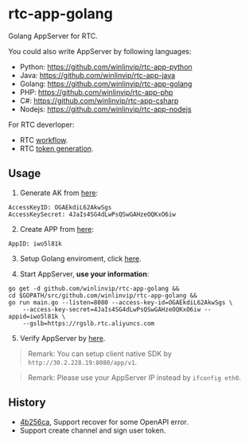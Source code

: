 # rtc-app-golang

Golang AppServer for RTC.

You could also write AppServer by following languages:

* Python: https://github.com/winlinvip/rtc-app-python
* Java: https://github.com/winlinvip/rtc-app-java
* Golang: https://github.com/winlinvip/rtc-app-golang
* PHP: https://github.com/winlinvip/rtc-app-php
* C#: https://github.com/winlinvip/rtc-app-csharp
* Nodejs: https://github.com/winlinvip/rtc-app-nodejs

For RTC deverloper:

* RTC [workflow](https://help.aliyun.com/document_detail/74889.html).
* RTC [token generation](https://help.aliyun.com/document_detail/74890.html).

## Usage

1. Generate AK from [here](https://usercenter.console.aliyun.com/#/manage/ak):

```
AccessKeyID: OGAEkdiL62AkwSgs
AccessKeySecret: 4JaIs4SG4dLwPsQSwGAHzeOQKxO6iw
```

2. Create APP from [here](https://rtc.console.aliyun.com/#/manage):

```
AppID: iwo5l81k
```

3. Setup Golang enviroment, click [here](https://blog.csdn.net/win_lin/article/details/48265493).

4. Start AppServer, **use your information**:

```
go get -d github.com/winlinvip/rtc-app-golang &&
cd $GOPATH/src/github.com/winlinvip/rtc-app-golang &&
go run main.go --listen=8080 --access-key-id=OGAEkdiL62AkwSgs \
	--access-key-secret=4JaIs4SG4dLwPsQSwGAHzeOQKxO6iw --appid=iwo5l81k \
	--gslb=https://rgslb.rtc.aliyuncs.com
```

5. Verify AppServer by [here](http://localhost:8080/app/v1/login?room=5678&user=nvivy&passwd=12345678).

> Remark: You can setup client native SDK by `http://30.2.228.19:8080/app/v1`.

> Remark: Please use your AppServer IP instead by `ifconfig eth0`.

## History

* [4b256ca](https://github.com/winlinvip/rtc-app-golang/commit/4b256caaee03c1c80dc29855bb065acbf153f88d), Support recover for some OpenAPI error.
* Support create channel and sign user token.
